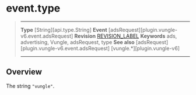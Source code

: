 # event.type

> --------------------- ------------------------------------------------------------------------------------------
> __Type__              [String][api.type.String]
> __Event__             [adsRequest][plugin.vungle-v6.event.adsRequest]
> __Revision__          [REVISION_LABEL](REVISION_URL)
> __Keywords__          ads, advertising, Vungle, adsRequest, type
> __See also__			[adsRequest][plugin.vungle-v6.event.adsRequest]
>						[vungle.*][plugin.vungle-v6]
> --------------------- ------------------------------------------------------------------------------------------

## Overview

The string `"vungle"`.
